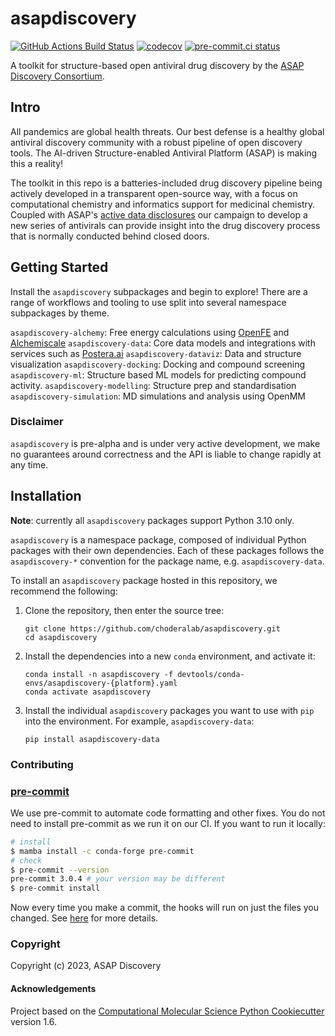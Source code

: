 asapdiscovery
=============
[//]: # (Badges)
[![GitHub Actions Build Status](https://github.com/choderalab/asapdiscovery/workflows/CI/badge.svg)](https://github.com/choderalab/asapdiscovery/actions?query=workflow%3ACI)
[![codecov](https://codecov.io/gh/choderalab/asapdiscovery/branch/main/graph/badge.svg)](https://codecov.io/gh/choderalab/asapdiscovery/branch/main)
[![pre-commit.ci status](https://results.pre-commit.ci/badge/github/choderalab/asapdiscovery/main.svg)](https://results.pre-commit.ci/latest/github/choderalab/asapdiscovery/main)

A toolkit for structure-based open antiviral drug discovery by the [ASAP Discovery Consortium](https://asapdiscovery.org/).

## Intro 

All pandemics are global health threats. Our best defense is a healthy global antiviral discovery community with a robust pipeline of open discovery tools. The AI-driven Structure-enabled Antiviral Platform (ASAP) is making this a reality!

The toolkit in this repo is a batteries-included drug discovery pipeline being actively developed in a transparent open-source way, with a focus on computational chemistry and informatics support for medicinal chemistry. Coupled with ASAP's [active data disclosures](https://asapdiscovery.org/outputs/) our campaign to develop a new series of antivirals can provide insight into the drug discovery process that is normally conducted behind closed doors.


## Getting Started

Install the `asapdiscovery` subpackages and begin to explore!
There are a range of workflows and tooling to use split into several namespace subpackages by theme.

`asapdiscovery-alchemy`: Free energy calculations using [OpenFE](https://openfree.energy/) and [Alchemiscale](https://docs.alchemiscale.org/en/latest/)
`asapdiscovery-data`: Core data models and integrations with services such as [Postera.ai](https://postera.ai/)
`asapdiscovery-dataviz`: Data and structure visualization
`asapdiscovery-docking`: Docking and compound screening
`asapdiscovery-ml`: Structure based ML models for predicting compound activity.
`asapdiscovery-modelling`: Structure prep and standardisation
`asapdiscovery-simulation`: MD simulations and analysis using OpenMM


### Disclaimer

`asapdiscovery` is pre-alpha and is under very active development, we make no guarantees around correctness and the API is liable to change rapidly at any time. 


## Installation

**Note**: currently all `asapdiscovery` packages support Python 3.10 only.

`asapdiscovery` is a namespace package, composed of individual Python packages with their own dependencies.
Each of these packages follows the `asapdiscovery-*` convention for the package name, e.g. `asapdiscovery-data`.

To install an `asapdiscovery` package hosted in this repository, we recommend the following:

1. Clone the repository, then enter the source tree:

    ```
    git clone https://github.com/choderalab/asapdiscovery.git
    cd asapdiscovery
    ```

2. Install the dependencies into a new `conda` environment, and activate it:

    ```
    conda install -n asapdiscovery -f devtools/conda-envs/asapdiscovery-{platform}.yaml
    conda activate asapdiscovery
    ```

3. Install the individual `asapdiscovery` packages you want to use with `pip` into the environment.
   For example, `asapdiscovery-data`:

    ```
    pip install asapdiscovery-data
    ```


### Contributing

### [pre-commit](https://pre-commit.com/#intro)

We use pre-commit to automate code formatting and other fixes.
You do not need to install pre-commit as we run it on our CI.
If you want to run it locally:
```bash
# install
$ mamba install -c conda-forge pre-commit
# check
$ pre-commit --version
pre-commit 3.0.4 # your version may be different
$ pre-commit install
```

Now every time you make a commit, the hooks will run on just the files you changed.
See [here](https://pre-commit.com/#usage) for more details.

### Copyright

Copyright (c) 2023, ASAP Discovery


#### Acknowledgements

Project based on the
[Computational Molecular Science Python Cookiecutter](https://github.com/molssi/cookiecutter-cms) version 1.6.